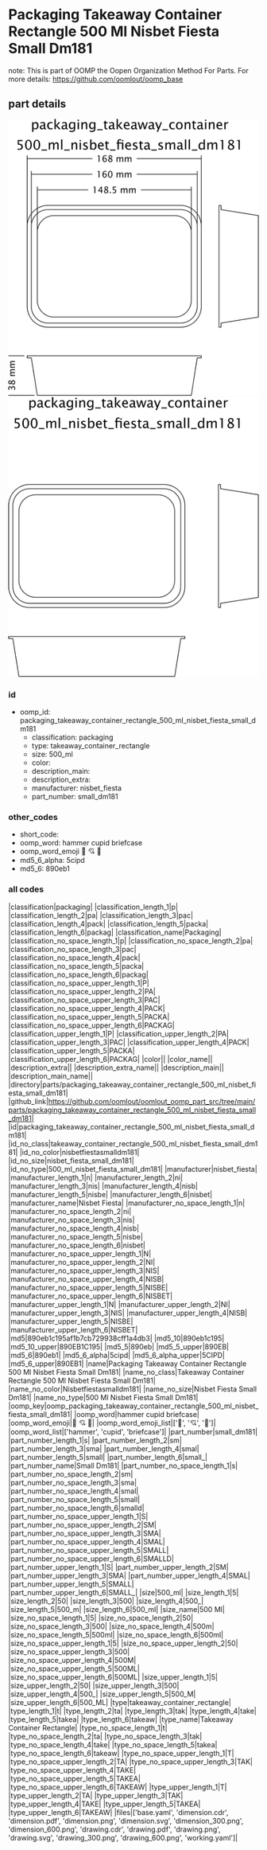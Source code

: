 # Packaging Takeaway Container Rectangle 500 Ml Nisbet Fiesta Small Dm181  

note: This is part of OOMP the Oopen Organization Method For Parts. For more details: https://github.com/oomlout/oomp_base

##  part details

[![](dimension_600.png)](dimension.png)
[![](drawing_600.png)](drawing.png)




### id
* oomp_id: packaging_takeaway_container_rectangle_500_ml_nisbet_fiesta_small_dm181
  * classification: packaging
  * type: takeaway_container_rectangle
  * size: 500_ml
  * color: 
  * description_main: 
  * description_extra: 
  * manufacturer: nisbet_fiesta
  * part_number: small_dm181

### other_codes
* short_code: 
* oomp_word: hammer cupid briefcase
* oomp_word_emoji :hammer: :cupid: :briefcase:
* md5_6_alpha: 5cipd
* md5_6: 890eb1

### all codes 
|classification|packaging|
|classification_length_1|p|
|classification_length_2|pa|
|classification_length_3|pac|
|classification_length_4|pack|
|classification_length_5|packa|
|classification_length_6|packag|
|classification_name|Packaging|
|classification_no_space_length_1|p|
|classification_no_space_length_2|pa|
|classification_no_space_length_3|pac|
|classification_no_space_length_4|pack|
|classification_no_space_length_5|packa|
|classification_no_space_length_6|packag|
|classification_no_space_upper_length_1|P|
|classification_no_space_upper_length_2|PA|
|classification_no_space_upper_length_3|PAC|
|classification_no_space_upper_length_4|PACK|
|classification_no_space_upper_length_5|PACKA|
|classification_no_space_upper_length_6|PACKAG|
|classification_upper_length_1|P|
|classification_upper_length_2|PA|
|classification_upper_length_3|PAC|
|classification_upper_length_4|PACK|
|classification_upper_length_5|PACKA|
|classification_upper_length_6|PACKAG|
|color||
|color_name||
|description_extra||
|description_extra_name||
|description_main||
|description_main_name||
|directory|parts/packaging_takeaway_container_rectangle_500_ml_nisbet_fiesta_small_dm181|
|github_link|https://github.com/oomlout/oomlout_oomp_part_src/tree/main/parts/packaging_takeaway_container_rectangle_500_ml_nisbet_fiesta_small_dm181|
|id|packaging_takeaway_container_rectangle_500_ml_nisbet_fiesta_small_dm181|
|id_no_class|takeaway_container_rectangle_500_ml_nisbet_fiesta_small_dm181|
|id_no_color|nisbetfiestasmalldm181|
|id_no_size|nisbet_fiesta_small_dm181|
|id_no_type|500_ml_nisbet_fiesta_small_dm181|
|manufacturer|nisbet_fiesta|
|manufacturer_length_1|n|
|manufacturer_length_2|ni|
|manufacturer_length_3|nis|
|manufacturer_length_4|nisb|
|manufacturer_length_5|nisbe|
|manufacturer_length_6|nisbet|
|manufacturer_name|Nisbet Fiesta|
|manufacturer_no_space_length_1|n|
|manufacturer_no_space_length_2|ni|
|manufacturer_no_space_length_3|nis|
|manufacturer_no_space_length_4|nisb|
|manufacturer_no_space_length_5|nisbe|
|manufacturer_no_space_length_6|nisbet|
|manufacturer_no_space_upper_length_1|N|
|manufacturer_no_space_upper_length_2|NI|
|manufacturer_no_space_upper_length_3|NIS|
|manufacturer_no_space_upper_length_4|NISB|
|manufacturer_no_space_upper_length_5|NISBE|
|manufacturer_no_space_upper_length_6|NISBET|
|manufacturer_upper_length_1|N|
|manufacturer_upper_length_2|NI|
|manufacturer_upper_length_3|NIS|
|manufacturer_upper_length_4|NISB|
|manufacturer_upper_length_5|NISBE|
|manufacturer_upper_length_6|NISBET|
|md5|890eb1c195af1b7cb729938cff1a4db3|
|md5_10|890eb1c195|
|md5_10_upper|890EB1C195|
|md5_5|890eb|
|md5_5_upper|890EB|
|md5_6|890eb1|
|md5_6_alpha|5cipd|
|md5_6_alpha_upper|5CIPD|
|md5_6_upper|890EB1|
|name|Packaging Takeaway Container Rectangle 500 Ml Nisbet Fiesta Small Dm181|
|name_no_class|Takeaway Container Rectangle 500 Ml Nisbet Fiesta Small Dm181|
|name_no_color|Nisbetfiestasmalldm181|
|name_no_size|Nisbet Fiesta Small Dm181|
|name_no_type|500 Ml Nisbet Fiesta Small Dm181|
|oomp_key|oomp_packaging_takeaway_container_rectangle_500_ml_nisbet_fiesta_small_dm181|
|oomp_word|hammer cupid briefcase|
|oomp_word_emoji|:hammer: :cupid: :briefcase:|
|oomp_word_emoji_list|[':hammer:', ':cupid:', ':briefcase:']|
|oomp_word_list|['hammer', 'cupid', 'briefcase']|
|part_number|small_dm181|
|part_number_length_1|s|
|part_number_length_2|sm|
|part_number_length_3|sma|
|part_number_length_4|smal|
|part_number_length_5|small|
|part_number_length_6|small_|
|part_number_name|Small Dm181|
|part_number_no_space_length_1|s|
|part_number_no_space_length_2|sm|
|part_number_no_space_length_3|sma|
|part_number_no_space_length_4|smal|
|part_number_no_space_length_5|small|
|part_number_no_space_length_6|smalld|
|part_number_no_space_upper_length_1|S|
|part_number_no_space_upper_length_2|SM|
|part_number_no_space_upper_length_3|SMA|
|part_number_no_space_upper_length_4|SMAL|
|part_number_no_space_upper_length_5|SMALL|
|part_number_no_space_upper_length_6|SMALLD|
|part_number_upper_length_1|S|
|part_number_upper_length_2|SM|
|part_number_upper_length_3|SMA|
|part_number_upper_length_4|SMAL|
|part_number_upper_length_5|SMALL|
|part_number_upper_length_6|SMALL_|
|size|500_ml|
|size_length_1|5|
|size_length_2|50|
|size_length_3|500|
|size_length_4|500_|
|size_length_5|500_m|
|size_length_6|500_ml|
|size_name|500 Ml|
|size_no_space_length_1|5|
|size_no_space_length_2|50|
|size_no_space_length_3|500|
|size_no_space_length_4|500m|
|size_no_space_length_5|500ml|
|size_no_space_length_6|500ml|
|size_no_space_upper_length_1|5|
|size_no_space_upper_length_2|50|
|size_no_space_upper_length_3|500|
|size_no_space_upper_length_4|500M|
|size_no_space_upper_length_5|500ML|
|size_no_space_upper_length_6|500ML|
|size_upper_length_1|5|
|size_upper_length_2|50|
|size_upper_length_3|500|
|size_upper_length_4|500_|
|size_upper_length_5|500_M|
|size_upper_length_6|500_ML|
|type|takeaway_container_rectangle|
|type_length_1|t|
|type_length_2|ta|
|type_length_3|tak|
|type_length_4|take|
|type_length_5|takea|
|type_length_6|takeaw|
|type_name|Takeaway Container Rectangle|
|type_no_space_length_1|t|
|type_no_space_length_2|ta|
|type_no_space_length_3|tak|
|type_no_space_length_4|take|
|type_no_space_length_5|takea|
|type_no_space_length_6|takeaw|
|type_no_space_upper_length_1|T|
|type_no_space_upper_length_2|TA|
|type_no_space_upper_length_3|TAK|
|type_no_space_upper_length_4|TAKE|
|type_no_space_upper_length_5|TAKEA|
|type_no_space_upper_length_6|TAKEAW|
|type_upper_length_1|T|
|type_upper_length_2|TA|
|type_upper_length_3|TAK|
|type_upper_length_4|TAKE|
|type_upper_length_5|TAKEA|
|type_upper_length_6|TAKEAW|
|files|['base.yaml', 'dimension.cdr', 'dimension.pdf', 'dimension.png', 'dimension.svg', 'dimension_300.png', 'dimension_600.png', 'drawing.cdr', 'drawing.pdf', 'drawing.png', 'drawing.svg', 'drawing_300.png', 'drawing_600.png', 'working.yaml']|
